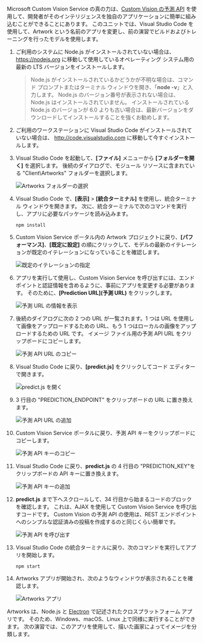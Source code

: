 Microsoft Custom Vision Service の真の力は、[Custom Vision の予測 API](https://southcentralus.dev.cognitive.microsoft.com/docs/services/eb68250e4e954d9bae0c2650db79c653/operations/58acd3c1ef062f0344a42814) を使用して、開発者がそのインテリジェンスを独自のアプリケーションに簡単に組み込むことができることにあります。 このユニットでは、Visual Studio Code を使用して、Artwork という名前のアプリを変更し、前の演習でビルドおよびトレーニングを行ったモデルを使用します。

1. ご利用のシステムに Node.js がインストールされていない場合は、 https://nodejs.org に移動して使用しているオペレーティング システム用の最新の LTS バージョンをインストールします。

   > Node.js がインストールされているかどうかが不明な場合は、コマンド プロンプトまたはターミナル ウィンドウを開き、「**node -v**」と入力します。 Node.js のバージョン番号が表示されない場合は、Node.js はインストールされていません。 インストールされている Node.js のバージョンが 6.0 よりも古い場合は、最新バージョンをダウンロードしてインストールすることを強くお勧めします。

1. ご利用のワークステーションに Visual Studio Code がインストールされていない場合は、 http://code.visualstudio.com に移動して今すぐインストールします。

1. Visual Studio Code を起動して、**[ファイル]** メニューから **[フォルダーを開く]** を選択します。 後続のダイアログで、モジュール リソースに含まれている "Client\Artworks" フォルダーを選択します。

    ![Artworks フォルダーの選択](../media-draft/5-fe-select-folder.png)

1. Visual Studio Code で、**[表示]** > **[統合ターミナル]** を使用し、統合ターミナル ウィンドウを開きます。 次に、統合ターミナルで次のコマンドを実行し、アプリに必要なパッケージを読み込みます。

    ```
    npm install
    ```

1. Custom Vision Service ポータル内の Artwork プロジェクトに戻り、**[パフォーマンス]**、**[既定に設定]** の順にクリックして、モデルの最新のイテレーションが既定のイテレーションになっていることを確認します。 

    ![既定のイテレーションの指定](../media-draft/5-portal-make-default.png)

1. アプリを実行して使用し、Custom Vision Service を呼び出すには、エンドポイントと認証情報を含めるように、事前にアプリを変更する必要があります。 そのために、**[Prediction URL]\(予測 URL\)** をクリックします。

    ![予測 URL の情報を表示](../media-draft/5-portal-prediction-url.png)

1. 後続のダイアログに次の 2 つの URL が一覧されます。1 つは URL を使用して画像をアップロードするための URL、もう 1 つはローカルの画像をアップロードするための URL です。 イメージ ファイル用の予測 API URL をクリップボードにコピーします。 

    ![予測 API URL のコピー](../media-draft/5-copy-prediction-url.png)

1. Visual Studio Code に戻り、**[predict.js]** をクリックしてコード エディターで開きます。

    ![predict.js を開く](../media-draft/5-vs-predict-file.png)

1. 3 行目の "PREDICTION_ENDPOINT" をクリップボードの URL に置き換えます。

    ![予測 API URL の追加](../media-draft/5-vs-prediction-endpoint.png)

1. Custom Vision Service ポータルに戻り、予測 API キーをクリップボードにコピーします。 

    ![予測 API キーのコピー](../media-draft/5-copy-prediction-key.png)

1. Visual Studio Code に戻り、**predict.js** の 4 行目の "PREDICTION_KEY"をクリップボードの API キーに置き換えます。

    ![予測 API キーの追加](../media-draft/5-vs-prediction-key.png)

1. **predict.js** まで下へスクロールして、34 行目から始まるコードのブロックを確認します。 これは、AJAX を使用して Custom Vision Service を呼び出すコードです。 Custom Vision の予測 API の使用は、REST エンドポイントへのシンプルな認証済みの投稿を作成するのと同じくらい簡単です。

    ![予測 API を呼び出す](../media-draft/5-vs-code-block.png)

1. Visual Studio Code の統合ターミナルに戻り、次のコマンドを実行してアプリを開始します。

    ```
    npm start
    ```

1. Artworks アプリが開始され、次のようなウィンドウが表示されることを確認します。

    ![Artworks アプリ](../media-draft/5-app-startup.png)

Artworks は、Node.js と [Electron](https://electron.atom.io/) で記述されたクロスプラットフォーム アプリです。 そのため、Windows、macOS、Linux 上で同様に実行することができます。 次の演習では、このアプリを使用して、描いた画家によってイメージを分類します。